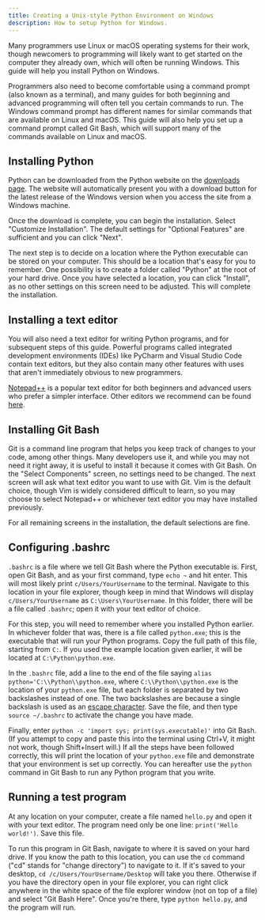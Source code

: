 ```yaml
---
title: Creating a Unix-style Python Environment on Windows
description: How to setup Python for Windows.
---
```


Many programmers use Linux or macOS operating systems for their work, though newcomers to programming will likely want to get started on the computer they already own, which will often be running Windows.
This guide will help you install Python on Windows.

Programmers also need to become comfortable using a command prompt (also known as a terminal), and many guides for both beginning and advanced programming will often tell you certain commands to run.
The Windows command prompt has different names for similar commands that are available on Linux and macOS.
This guide will also help you set up a command prompt called Git Bash, which will support many of the commands available on Linux and macOS.

## Installing Python
Python can be downloaded from the Python website on the [downloads page](https://www.python.org/downloads/).
The website will automatically present you with a download button for the latest release of the Windows version when you access the site from a Windows machine.

Once the download is complete, you can begin the installation.
Select "Customize Installation".
The default settings for "Optional Features" are sufficient and you can click "Next".

The next step is to decide on a location where the Python executable can be stored on your computer.
This should be a location that's easy for you to remember.
One possibility is to create a folder called "Python" at the root of your hard drive.
Once you have selected a location, you can click "Install", as no other settings on this screen need to be adjusted.
This will complete the installation.

## Installing a text editor
You will also need a text editor for writing Python programs, and for subsequent steps of this guide.
Powerful programs called integrated development environments (IDEs) like PyCharm and Visual Studio Code contain text editors, but they also contain many other features with uses that aren't immediately obvious to new programmers.

[Notepad++](https://notepad-plus-plus.org/) is a popular text editor for both beginners and advanced users who prefer a simpler interface.
Other editors we recommend can be found [here](https://pythondiscord.com/resources/tools/#editors).

## Installing Git Bash
Git is a command line program that helps you keep track of changes to your code, among other things.
Many developers use it, and while you may not need it right away, it is useful to install it because it comes with Git Bash.
On the "Select Components" screen, no settings need to be changed.
The next screen will ask what text editor you want to use with Git. Vim is the default choice, though Vim is widely considered difficult to learn, so you may choose to select Notepad++ or whichever text editor you may have installed previously.

For all remaining screens in the installation, the default selections are fine.

## Configuring .bashrc
`.bashrc` is a file where we tell Git Bash where the Python executable is.
First, open Git Bash, and as your first command, type `echo ~` and hit enter.
This will most likely print `c/Users/YourUsername` to the terminal.
Navigate to this location in your file explorer, though keep in mind that Windows will display `c/Users/YourUsername` as `C:\Users\YourUsername`.
In this folder, there will be a file called `.bashrc`; open it with your text editor of choice.

For this step, you will need to remember where you installed Python earlier.
In whichever folder that was, there is a file called `python.exe`; this is the executable that will run your Python programs.
Copy the full path of this file, starting from `C:`.
If you used the example location given earlier, it will be located at `C:\Python\python.exe`.

In the `.bashrc` file, add a line to the end of the file saying `alias python='C:\\Python\\python.exe`, where `C:\\Python\\python.exe` is the location of your `python.exe` file, but each folder is separated by two backslashes instead of one.
The two backslashes are because a single backslash is used as an [escape character](https://en.wikipedia.org/wiki/Escape_character).
Save the file, and then type `source ~/.bashrc` to activate the change you have made.

Finally, enter `python -c 'import sys; print(sys.executable)'` into Git Bash.
(If you attempt to copy and paste this into the terminal using Ctrl+V, it might not work, though Shift+Insert will.)
If all the steps have been followed correctly, this will print the location of your `python.exe` file and demonstrate that your environment is set up correctly.
You can hereafter use the `python` command in Git Bash to run any Python program that you write.

## Running a test program
At any location on your computer, create a file named `hello.py` and open it with your text editor.
The program need only be one line: `print('Hello world!')`.
Save this file.

To run this program in Git Bash, navigate to where it is saved on your hard drive.
If you know the path to this location, you can use the `cd` command ("cd" stands for "change directory") to navigate to it.
If it's saved to your desktop, `cd /c/Users/YourUsername/Desktop` will take you there.
Otherwise if you have the directory open in your file explorer, you can right click anywhere in the white space of the file explorer window (not on top of a file) and select "Git Bash Here".
Once you're there, type `python hello.py`, and the program will run.
